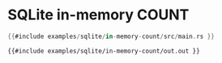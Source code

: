 # SQLite in-memory COUNT


```rust
{{#include examples/sqlite/in-memory-count/src/main.rs }}
```

```
{{#include examples/sqlite/in-memory-count/out.out }}
```


